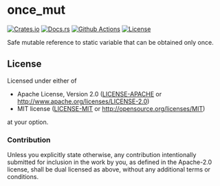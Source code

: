 # once_mut

[![Crates.io][crates_badge]][crates]
[![Docs.rs][docs_badge]][docs]
[![Github Actions][github_badge]][github]
[![License][license_badge]][license]

[crates_badge]: https://img.shields.io/crates/v/once_mut.svg
[docs_badge]: https://docs.rs/once_mut/badge.svg
[github_badge]: https://github.com/agerasev/once_mut/actions/workflows/test.yml/badge.svg
[license_badge]: https://img.shields.io/crates/l/once_mut.svg

[crates]: https://crates.io/crates/once_mut
[docs]: https://docs.rs/once_mut
[github]: https://github.com/agerasev/once_mut/actions/workflows/test.yml
[license]: #license

Safe mutable reference to static variable that can be obtained only once.

## License

Licensed under either of

 * Apache License, Version 2.0 ([LICENSE-APACHE](LICENSE-APACHE) or http://www.apache.org/licenses/LICENSE-2.0)
 * MIT license ([LICENSE-MIT](LICENSE-MIT) or http://opensource.org/licenses/MIT)

at your option.

### Contribution

Unless you explicitly state otherwise, any contribution intentionally submitted
for inclusion in the work by you, as defined in the Apache-2.0 license, shall be dual licensed as above, without any
additional terms or conditions.
